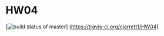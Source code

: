 # HW04
[![build status of master](https://travis-ci.org/cjarrett1/HW04.svg?branch=master)]
(https://travis-ci.org/cjarrett1/HW04)
